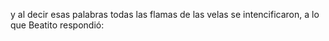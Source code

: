  y al decir esas palabras todas las flamas de las velas se intencificaron, a lo que Beatito respondió: 
